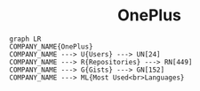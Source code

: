 <h1 align="center">OnePlus</h1>

```mermaid
graph LR
COMPANY_NAME{OnePlus}
COMPANY_NAME ---> U{Users} ---> UN[24]
COMPANY_NAME ---> R{Repositories} ---> RN[449]
COMPANY_NAME ---> G{Gists} ---> GN[152]
COMPANY_NAME ---> ML{Most Used<br>Languages}
```
